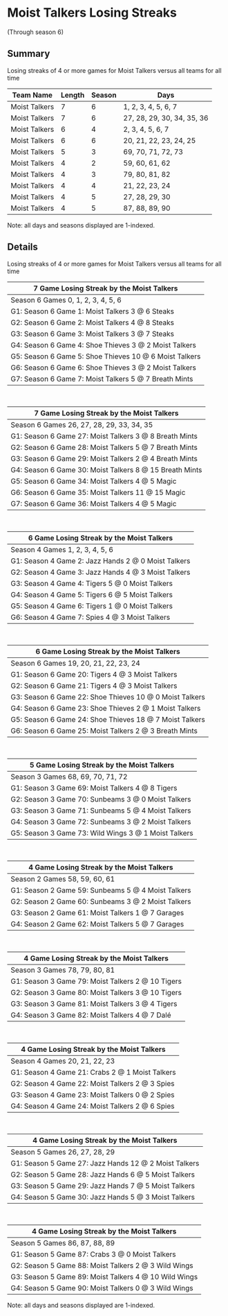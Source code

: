 # Moist Talkers Losing Streaks
(Through season 6)
## Summary



Losing streaks of 4 or more games for Moist Talkers versus all teams for all time



| Team Name | Length | Season | Days |
| ----- | ----- | ----- | ----- |
| Moist Talkers                  | 7          | 6          | 1, 2, 3, 4, 5, 6, 7 |
| Moist Talkers                  | 7          | 6          | 27, 28, 29, 30, 34, 35, 36 |
| Moist Talkers                  | 6          | 4          | 2, 3, 4, 5, 6, 7 |
| Moist Talkers                  | 6          | 6          | 20, 21, 22, 23, 24, 25 |
| Moist Talkers                  | 5          | 3          | 69, 70, 71, 72, 73 |
| Moist Talkers                  | 4          | 2          | 59, 60, 61, 62 |
| Moist Talkers                  | 4          | 3          | 79, 80, 81, 82 |
| Moist Talkers                  | 4          | 4          | 21, 22, 23, 24 |
| Moist Talkers                  | 4          | 5          | 27, 28, 29, 30 |
| Moist Talkers                  | 4          | 5          | 87, 88, 89, 90 |




Note: all days and seasons displayed are 1-indexed.

## Details


Losing streaks of 4 or more games for Moist Talkers versus all teams for all time

| 7 Game Losing Streak by the Moist Talkers |
| ----- |
| Season 6 Games 0, 1, 2, 3, 4, 5, 6 |
| G1: Season 6 Game 1: Moist Talkers 3  @  6 Steaks |
| G2: Season 6 Game 2: Moist Talkers 4  @  8 Steaks |
| G3: Season 6 Game 3: Moist Talkers 3  @  7 Steaks |
| G4: Season 6 Game 4: Shoe Thieves 3  @  2 Moist Talkers |
| G5: Season 6 Game 5: Shoe Thieves 10 @  6 Moist Talkers |
| G6: Season 6 Game 6: Shoe Thieves 3  @  2 Moist Talkers |
| G7: Season 6 Game 7: Moist Talkers 5  @  7 Breath Mints |

<br />

| 7 Game Losing Streak by the Moist Talkers |
| ----- |
| Season 6 Games 26, 27, 28, 29, 33, 34, 35 |
| G1: Season 6 Game 27: Moist Talkers 3  @  8 Breath Mints |
| G2: Season 6 Game 28: Moist Talkers 5  @  7 Breath Mints |
| G3: Season 6 Game 29: Moist Talkers 2  @  4 Breath Mints |
| G4: Season 6 Game 30: Moist Talkers 8  @ 15 Breath Mints |
| G5: Season 6 Game 34: Moist Talkers 4  @  5 Magic |
| G6: Season 6 Game 35: Moist Talkers 11 @ 15 Magic |
| G7: Season 6 Game 36: Moist Talkers 4  @  5 Magic |

<br />

| 6 Game Losing Streak by the Moist Talkers |
| ----- |
| Season 4 Games 1, 2, 3, 4, 5, 6 |
| G1: Season 4 Game 2: Jazz Hands 2  @  0 Moist Talkers |
| G2: Season 4 Game 3: Jazz Hands 4  @  3 Moist Talkers |
| G3: Season 4 Game 4: Tigers 5  @  0 Moist Talkers |
| G4: Season 4 Game 5: Tigers 6  @  5 Moist Talkers |
| G5: Season 4 Game 6: Tigers 1  @  0 Moist Talkers |
| G6: Season 4 Game 7: Spies 4  @  3 Moist Talkers |

<br />

| 6 Game Losing Streak by the Moist Talkers |
| ----- |
| Season 6 Games 19, 20, 21, 22, 23, 24 |
| G1: Season 6 Game 20: Tigers 4  @  3 Moist Talkers |
| G2: Season 6 Game 21: Tigers 4  @  3 Moist Talkers |
| G3: Season 6 Game 22: Shoe Thieves 10 @  0 Moist Talkers |
| G4: Season 6 Game 23: Shoe Thieves 2  @  1 Moist Talkers |
| G5: Season 6 Game 24: Shoe Thieves 18 @  7 Moist Talkers |
| G6: Season 6 Game 25: Moist Talkers 2  @  3 Breath Mints |

<br />

| 5 Game Losing Streak by the Moist Talkers |
| ----- |
| Season 3 Games 68, 69, 70, 71, 72 |
| G1: Season 3 Game 69: Moist Talkers 4  @  8 Tigers |
| G2: Season 3 Game 70: Sunbeams 3  @  0 Moist Talkers |
| G3: Season 3 Game 71: Sunbeams 5  @  4 Moist Talkers |
| G4: Season 3 Game 72: Sunbeams 3  @  2 Moist Talkers |
| G5: Season 3 Game 73: Wild Wings 3  @  1 Moist Talkers |

<br />

| 4 Game Losing Streak by the Moist Talkers |
| ----- |
| Season 2 Games 58, 59, 60, 61 |
| G1: Season 2 Game 59: Sunbeams 5  @  4 Moist Talkers |
| G2: Season 2 Game 60: Sunbeams 3  @  2 Moist Talkers |
| G3: Season 2 Game 61: Moist Talkers 1  @  7 Garages |
| G4: Season 2 Game 62: Moist Talkers 5  @  7 Garages |

<br />

| 4 Game Losing Streak by the Moist Talkers |
| ----- |
| Season 3 Games 78, 79, 80, 81 |
| G1: Season 3 Game 79: Moist Talkers 2  @ 10 Tigers |
| G2: Season 3 Game 80: Moist Talkers 3  @ 10 Tigers |
| G3: Season 3 Game 81: Moist Talkers 3  @  4 Tigers |
| G4: Season 3 Game 82: Moist Talkers 4  @  7 Dalé |

<br />

| 4 Game Losing Streak by the Moist Talkers |
| ----- |
| Season 4 Games 20, 21, 22, 23 |
| G1: Season 4 Game 21: Crabs 2  @  1 Moist Talkers |
| G2: Season 4 Game 22: Moist Talkers 2  @  3 Spies |
| G3: Season 4 Game 23: Moist Talkers 0  @  2 Spies |
| G4: Season 4 Game 24: Moist Talkers 2  @  6 Spies |

<br />

| 4 Game Losing Streak by the Moist Talkers |
| ----- |
| Season 5 Games 26, 27, 28, 29 |
| G1: Season 5 Game 27: Jazz Hands 12 @  2 Moist Talkers |
| G2: Season 5 Game 28: Jazz Hands 6  @  5 Moist Talkers |
| G3: Season 5 Game 29: Jazz Hands 7  @  5 Moist Talkers |
| G4: Season 5 Game 30: Jazz Hands 5  @  3 Moist Talkers |

<br />

| 4 Game Losing Streak by the Moist Talkers |
| ----- |
| Season 5 Games 86, 87, 88, 89 |
| G1: Season 5 Game 87: Crabs 3  @  0 Moist Talkers |
| G2: Season 5 Game 88: Moist Talkers 2  @  3 Wild Wings |
| G3: Season 5 Game 89: Moist Talkers 4  @ 10 Wild Wings |
| G4: Season 5 Game 90: Moist Talkers 0  @  3 Wild Wings |



Note: all days and seasons displayed are 1-indexed.

